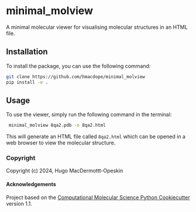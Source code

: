 minimal_molview
==============================

A minimal molecular viewer for visualising molecular structures in an HTML file. 

Installation
------------
To install the package, you can use the following command:

```bash
git clone https://github.com/hmacdope/minimal_molview
pip install -e .
```

Usage
------------
To use the viewer, simply run the following command in the terminal:

```bash
 minimal_molview 8qa2.pdb -o 8qa2.html
```

This will generate an HTML file called `8qa2.html` which can be opened in a web browser to view the molecular structure.

### Copyright

Copyright (c) 2024, Hugo MacDermottt-Opeskin


#### Acknowledgements
 
Project based on the 
[Computational Molecular Science Python Cookiecutter](https://github.com/molssi/cookiecutter-cms) version 1.1.
